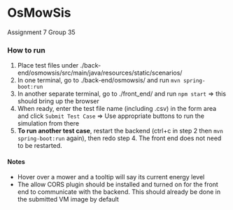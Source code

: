 # OsMowSis

Assignment 7 
Group 35

### How to run

1. Place test files under ./back-end/osmowsis/src/main/java/resources/static/scenarios/
2. In one terminal, go to ./back-end/osmowsis/ and run `mvn spring-boot:run`
3. In another separate terminal, go to ./front_end/ and run `npm start` => this should bring up the browser
4. When ready, enter the test file name (including .csv) in the form area and click `Submit Test Case` => Use appropriate buttons to run the simulation from there
5. **To run another test case**, restart the backend (ctrl+c in step 2 then `mvn spring-boot:run` again), then redo step 4. The front end does not need to be restarted.


#### Notes

* Hover over a mower and a tooltip will say its current energy level
* The allow CORS plugin should be installed and turned on for the front end to communicate with the backend. This should already be done in the submitted VM image by default